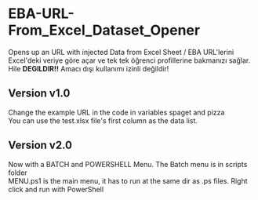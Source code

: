 # EBA-URL-From_Excel_Dataset_Opener
Opens up an URL with injected Data from Excel Sheet / EBA URL'lerini Excel'deki veriye göre açar ve tek tek öğrenci profillerine bakmanızı sağlar. Hile **DEGILDIR!!** Amacı dışı kullanımı izinli değildir!

## Version v1.0
Change the example URL in the code in variables     spaget and pizza  
You can use the test.xlsx file's first column as the data list.

## Version v2.0
Now with a BATCH and POWERSHELL Menu. The Batch menu is in scripts folder   
MENU.ps1 is the main menu, it has to run at the same dir as .ps files. Right click and run with PowerShell   
